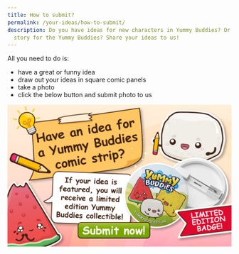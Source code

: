 ```yaml
---
title: How to submit?
permalink: /your-ideas/how-to-submit/
description: Do you have ideas for new characters in Yummy Buddies? Or a comics
  story for the Yummy Buddies? Share your ideas to us!
---
```

All you need to do is:
* have a great or funny idea
* draw out your ideas in square comic panels
* take a photo
* click the below button and submit photo to us

<a href="https://go.gov.sg/yummybuddies-submit"><img alt="_blank" src="/images/Website/cta_submit.jpg"></a>
<br>